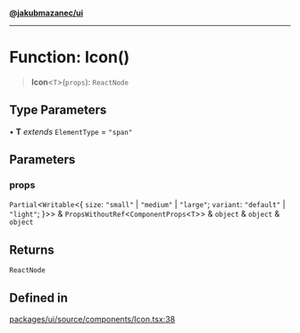 [**@jakubmazanec/ui**](../README.md)

---

# Function: Icon()

> **Icon**\<`T`\>(`props`): `ReactNode`

## Type Parameters

• **T** _extends_ `ElementType` = `"span"`

## Parameters

### props

`Partial`\<`Writable`\<\{ `size`: `"small"` \| `"medium"` \| `"large"`; `variant`: `"default"` \|
`"light"`; \}\>\> & `PropsWithoutRef`\<`ComponentProps`\<`T`\>\> & `object` & `object` & `object`

## Returns

`ReactNode`

## Defined in

[packages/ui/source/components/Icon.tsx:38](https://github.com/jakubmazanec/tools/blob/4bb343d3736e4f9f11a014de3241c6054262151e/packages/ui/source/components/Icon.tsx#L38)
